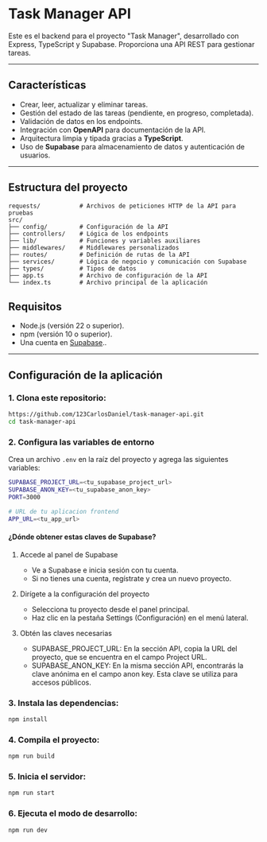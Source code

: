 # Task Manager API

Este es el backend para el proyecto "Task Manager", desarrollado con Express, TypeScript y Supabase. Proporciona una API REST para gestionar tareas.

--- 

## Características

- Crear, leer, actualizar y eliminar tareas.
- Gestión del estado de las tareas (pendiente, en progreso, completada).
- Validación de datos en los endpoints.
- Integración con **OpenAPI** para documentación de la API.
- Arquitectura limpia y tipada gracias a **TypeScript**.
- Uso de **Supabase** para almacenamiento de datos y autenticación de usuarios.
--- 

## Estructura del proyecto 
```plaintext
requests/           # Archivos de peticiones HTTP de la API para pruebas
src/
├── config/         # Configuración de la API
├── controllers/    # Lógica de los endpoints
├── lib/            # Funciones y variables auxiliares
├── middlewares/    # Middlewares personalizados
├── routes/         # Definición de rutas de la API
├── services/       # Lógica de negocio y comunicación con Supabase
├── types/          # Tipos de datos
├── app.ts          # Archivo de configuración de la API
└── index.ts        # Archivo principal de la aplicación
```

## Requisitos

- Node.js (versión 22 o superior).
- npm (versión 10 o superior).
- Una cuenta en [Supabase](https://supabase.com/)..

--- 

## Configuración de la aplicación

### 1. Clona este repositorio:
```bash
https://github.com/123CarlosDaniel/task-manager-api.git
cd task-manager-api
```

### 2. Configura las variables de entorno
Crea un archivo `.env` en la raíz del proyecto y agrega las siguientes variables:

```bash
SUPABASE_PROJECT_URL=<tu_supabase_project_url>
SUPABASE_ANON_KEY=<tu_supabase_anon_key>
PORT=3000

# URL de tu aplicacion frontend
APP_URL=<tu_app_url> 
```
#### ¿Dónde obtener estas claves de Supabase?
1. Accede al panel de Supabase
    - Ve a Supabase e inicia sesión con tu cuenta.
    - Si no tienes una cuenta, regístrate y crea un nuevo proyecto.

2. Dirígete a la configuración del proyecto
    - Selecciona tu proyecto desde el panel principal.
    - Haz clic en la pestaña Settings (Configuración) en el menú lateral.

3. Obtén las claves necesarias
    - SUPABASE_PROJECT_URL:
    En la sección API, copia la URL del proyecto, que se encuentra en el campo Project URL.
    - SUPABASE_ANON_KEY:
    En la misma sección API, encontrarás la clave anónima en el campo anon key. Esta clave se utiliza para accesos públicos.


### 3. Instala las dependencias:
```bash
npm install
```

### 4. Compila el proyecto:
```bash
npm run build
```

### 5. Inicia el servidor:
```bash
npm run start
```

### 6. Ejecuta el modo de desarrollo:
```bash
npm run dev
```

